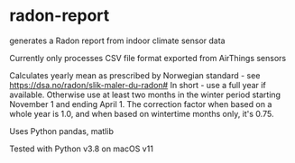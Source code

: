 # radon-report
generates a Radon report from indoor climate sensor data

Currently only processes CSV file format exported from AirThings sensors

Calculates yearly mean as prescribed by Norwegian standard - see https://dsa.no/radon/slik-maler-du-radon#
In short - use a full year if available. Otherwise use at least two months in the winter period starting November 1 and ending April 1. The correction factor when based on a whole year is 1.0, and when based on wintertime months only, it's 0.75.

Uses Python pandas, matlib

Tested with Python v3.8 on macOS v11
